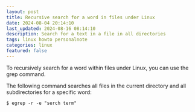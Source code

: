 ```yaml
---
layout: post
title: Recursive search for a word in files under Linux 
date: 2024-08-04 20:14:10
last_updated: 2024-08-16 08:14:10
description: Search for a text in a file in all directories
tags: linux howto personalnote
categories: linux
featured: false
---
```


To recursively search for a word within files under Linux, you can use the grep command.

The following command searches all files in the current directory and all subdirectories for a specific word:

````
$ egrep -r -e "serch term"
````

